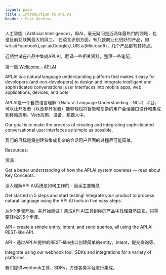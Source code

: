 ```yaml
---
layout: page
title : Introduction to API.AI
header : Post Archive
---
```


人工智能（Artificial Intelligence），即AI，毫无疑问是近两年最热门的领域，也是目前互联网最大的风口。
在语言识别方面，有几款商业化很好的产品，如wit.ai(Facebook),api.ai(Google),LUIS.ai(Microsoft)，几个产品都有其特点。

近期尝试在产品中集成API.AI，翻译一些相关资料，整理一些笔记。

第一篇 [Wellcome - API.AI](https://docs.api.ai/docs/welcome)

API.AI is a natural language understanding platform that makes it easy for developers (and non-developers) to design and integrate intelligent and sophisticated conversational user interfaces into mobile apps, web applications, devices, and bots.

API.AI是一个自然语言理解（Natural Language Understanding - NLU）平台，可以让开发者（以及非开发者）能够轻松将智能和复杂的用户会话接口设计和集成到移动应用、Web应用、设备、机器人中。

Our goal is to make the process of creating and integrating sophisticated conversational user interfaces as simple as possible.

我们的目标是将创建和集成复杂的会话用户界面的过程尽可能简单。

Resources:

资源：

Get a better understanding of how the API.AI system operates — read about Key Concepts.

深入理解API.AI系统是如何工作的 - 阅读主要概念

Get started in 5 steps and start testing! Integrate your product to process natural language using the API.AI tools in five easy steps.

从5个步骤开始，并开始测试！集成API.AI工具到你的产品中处理自然语言，只需要轻松的5个步骤。

API – create a simple entity, intent, and send queries, all using the API.AI REST-like API.

API - 通过API.AI提供的REST-like接口创建简单的entity，intent，提交查询等。

Integrate using our webhook tool, SDKs and integrations for a variety of platforms.

我们提供webhook工具、SDKs，方便各类平台进行集成。